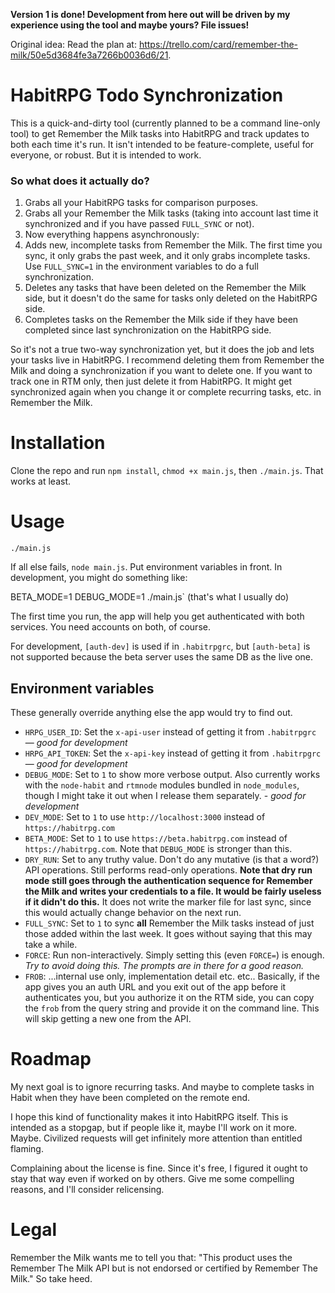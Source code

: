 **Version 1 is done! Development from here out will be driven by my experience using the tool and maybe yours? File issues!**

Original idea: Read the plan at: https://trello.com/card/remember-the-milk/50e5d3684fe3a7266b0036d6/21.

HabitRPG Todo Synchronization
=============================

This is a quick-and-dirty tool (currently planned to be a command line-only tool) to get Remember the Milk tasks into HabitRPG and track updates to both each time it's run. It isn't intended to be feature-complete, useful for everyone, or robust. But it is intended to work.

### So what does it actually do?
1. Grabs all your HabitRPG tasks for comparison purposes.
1. Grabs all your Remember the Milk tasks (taking into account last time it synchronized and if you have passed `FULL_SYNC` or not).
1. Now everything happens asynchronously:
1. Adds new, incomplete tasks from Remember the Milk. The first time you sync, it only grabs the past week, and it only grabs incomplete tasks. Use `FULL_SYNC=1` in the environment variables to do a full synchronization.
1. Deletes any tasks that have been deleted on the Remember the Milk side, but it doesn't do the same for tasks only deleted on the HabitRPG side.
1. Completes tasks on the Remember the Milk side if they have been completed since last synchronization on the HabitRPG side.

So it's not a true two-way synchronization yet, but it does the job and lets your tasks live in HabitRPG. I recommend deleting them from Remember the Milk and doing a synchronization if you want to delete one. If you want to track one in RTM only, then just delete it from HabitRPG. It might get synchronized again when you change it or complete recurring tasks, etc. in Remember the Milk.

Installation
============

Clone the repo and run `npm install`, `chmod +x main.js`, then `./main.js`. That works at least.

Usage
=====
`./main.js`

If all else fails, `node main.js`. Put environment variables in front. In development, you might do something like:

BETA_MODE=1 DEBUG_MODE=1 ./main.js` (that's what I usually do)

The first time you run, the app will help you get authenticated with both services. You need accounts on both, of course.

For development, `[auth-dev]` is used if in `.habitrpgrc`, but `[auth-beta]` is not supported because the beta server uses the same DB as the live one.

Environment variables
---------------------
These generally override anything else the app would try to find out.

- `HRPG_USER_ID`: Set the `x-api-user` instead of getting it from `.habitrpgrc` — *good for development*
- `HRPG_API_TOKEN`: Set the `x-api-key` instead of getting it from `.habitrpgrc` — *good for development*
- `DEBUG_MODE`: Set to `1` to show more verbose output. Also currently works with the `node-habit` and `rtmnode` modules bundled in `node_modules`, though I might take it out when I release them separately. - *good for development*
- `DEV_MODE`: Set to `1` to use `http://localhost:3000` instead of `https://habitrpg.com`
- `BETA_MODE`: Set to `1` to use `https://beta.habitrpg.com` instead of `https://habitrpg.com`. Note that `DEBUG_MODE` is stronger than this.
- `DRY_RUN`: Set to any truthy value. Don't do any mutative (is that a word?) API operations. Still performs read-only operations. **Note that dry run mode still goes through the authentication sequence for Remember the Milk and writes your credentials to a file. It would be fairly useless if it didn't do this.** It does not write the marker file for last sync, since this would actually change behavior on the next run.
- `FULL_SYNC`: Set to `1` to sync **all** Remember the Milk tasks instead of just those added within the last week. It goes without saying that this may take a while.
- `FORCE`: Run non-interactively. Simply setting this (even `FORCE=`) is enough. *Try to avoid doing this. The prompts are in there for a good reason.*
- `FROB`: ...internal use only, implementation detail etc. etc.. Basically, if the app gives you an auth URL and you exit out of the app before it authenticates you, but you authorize it on the RTM side, you can copy the `frob` from the query string and provide it on the command line. This will skip getting a new one from the API.

Roadmap
=======
My next goal is to ignore recurring tasks. And maybe to complete tasks in Habit when they have been completed on the remote end.

I hope this kind of functionality makes it into HabitRPG itself. This is intended as a stopgap, but if people like it, maybe I'll work on it more. Maybe. Civilized requests will get infinitely more attention than entitled flaming.

Complaining about the license is fine. Since it's free, I figured it ought to stay that way even if worked on by others. Give me some compelling reasons, and I'll consider relicensing.

Legal
=====
Remember the Milk wants me to tell you that: "This product uses the Remember The Milk API but is not endorsed or certified by Remember The Milk." So take heed.
